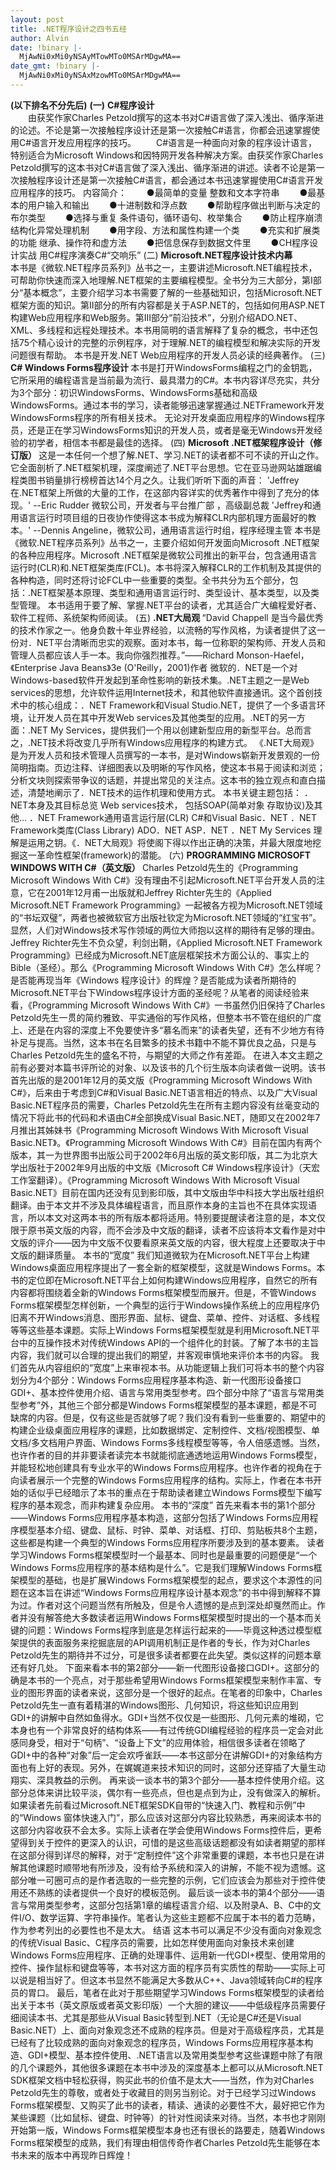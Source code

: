 ```yaml
---
layout: post
title: .NET程序设计之四书五经
author: Alvin
date: !binary |-
  MjAwNi0xMi0yNSAyMTowMTo0MSArMDgwMA==
date_gmt: !binary |-
  MjAwNi0xMi0yNSAxMzowMTo0MSArMDgwMA==
---
```

<strong>(以下排名不分先后)</strong>
<strong>(一)</strong>  <strong>C#程序设计  
</strong> 　　由获奖作家Charles Petzold撰写的这本书对C#语言做了深入浅出、循序渐进的论述。不论是第一次接触程序设计还是第一次接触C#语言，你都会迅速掌握使用C#语言开发应用程序的技巧。
　　C#语言是一种面向对象的程序设计语言，特别适合为Microsoft Windows和因特网开发各种解决方案。由获奖作家Charles Petzold撰写的这本书对C#语言做了深入浅出、循序渐进的讲述。读者不论是第一次接触程序设计还是第一次接触C#语言，都会通过本书迅速掌握使用C#语言开发应用程序的技巧。
内容简介：
　　●最简单的变量 整数和文本字符串
　　●最基本的用户输入和输出
　　●十进制数和浮点数
　　●帮助程序做出判断与决定的布尔类型
　　●选择与重复 条件语句，循环语句、枚举集合
　　●防止程序崩溃 结构化异常处理机制
　　●用字段、方法和属性构建一个类
　　●充实和扩展类的功能 继承、操作符和虚方法
　　●把信息保存到数据文件里
　　●CH程序设计实战 用C#程序演奏C#“交响乐”
(二) <strong>Microsoft.NET程序设计技术内幕</strong>   
        本书是《微软.NET程序员系列》丛书之一，主要讲述Microsoft.NET编程技术，可帮助你快速而深入地理解.NET框架的主要编程模型。全书分为三大部分，第I部分“基本概念”，主要介绍学习本书需要了解的一些基础知识，包括Microsoft.NET框架方面的知识。第II部分的所有内容都是关于ASP.NET的，包括如何用ASP.NET构建Web应用程序和Web服务。第III部分“前沿技术”，分别介绍ADO.NET、XML、多线程和远程处理技术。本书用简明的语言解释了复杂的概念，书中还包括75个精心设计的完整的示例程序，对于理解.NET的编程模型和解决实际的开发问题很有帮助。
        本书是开发.NET Web应用程序的开发人员必读的经典著作。
(三) <strong>C# Windows Forms程序设计
</strong>        本书是打开WindowsForms编程之门的金钥匙，它所采用的编程语言是当前最为流行、最具潜力的C#。本书内容详尽充实，共分为3个部分：初识WindowsForms、WindowsForms基础和高级WindowsForms。通过本书的学习，读者能够迅速掌握通过.NETFramework开发WindowsForms程序的所有相关技术。
无论对开发桌面应用程序的Windows程序员，还是正在学习WindowsForms知识的开发人员，或者是毫无Windows开发经验的初学者，相信本书都是最佳的选择。
(四) <strong>Microsoft .NET框架程序设计（修订版）
        </strong>这是一本任何一个想了解.NET、学习.NET的读者都不可不读的开山之作。它全面剖析了.NET框架机理，深度阐述了.NET平台思想。它在亚马逊网站雄踞编程类图书销量排行榜榜首达14个月之久。让我们听听下面的声音： 
        'Jeffrey在.NET框架上所做的大量的工作，在这部内容详实的优秀著作中得到了充分的体现。' 
                                                                --Eric Rudder 微软公司，开发者与平台推广部 ，高级副总裁 
        'Jeffrey和通用语言运行时项目组的日夜协作使得这本书成为解释CLR内部机理方面最好的教本。' 
                                                                --Dennis Angeline，微软公司，通用语言运行时组，程序经理主管 
        本书是《微软.NET程序员系列》丛书之一，主要介绍如何开发面向Microsoft .NET框架的各种应用程序。Microsoft .NET框架是微软公司推出的新平台，包含通用语言运行时(CLR)和.NET框架类库(FCL)。本书将深入解释CLR的工作机制及其提供的各种构造，同时还将讨论FCL中一些重要的类型。全书共分为五个部分，包括：.NET框架基本原理、类型和通用语言运行时、类型设计、基本类型，以及类型管理。
        本书适用于要了解、掌握.NET平台的读者，尤其适合广大编程爱好者、软件工程师、系统架构师阅读。
(五) <strong>.NET大局观
</strong>        “David Chappell 是当今最优秀的技术作家之一。他身负数十年业界经验，以流畅的写作风格，为读者提供了这一份对．NET平台清晰而忠实的观察。面对本书，每一位称职的架构师、开发人员和管理人员都应该人手一本。我向你强烈推荐。”&mdash;&mdash;Richard Monson-Haefel，《Enterprise Java Beans》3e (O'Reilly，2001)作者
微软的．NET是一个对Windows-based软件开发起到革命性影响的新技术集。.NET主题之一是Web services的思想，允许软件运用Internet技术，和其他软件直接通讯。这个首创技术中的核心组成：．NET Framework和Visual Studio.NET，提供了一个多语言环境，让开发人员在其中开发Web services及其他类型的应用。.NET的另一方面：.NET My Services，提供我们一个用以创建新型应用的新型平台。总而言之，.NET技术将改变几乎所有Windows应用程序的构建方式。
        《.NET大局观》是为开发人员和技术管理人员撰写的一本书，是对Windows崭新开发景观的一份简明指南。页边注释、详细图表以及明晰的写作风格，使这本书易于阅读和浏览；分析文块则探索带争议的话题，并提出常见的关注点。这本书的独立观点和直白描述，清楚地阐示了．NET技术的运作机理和使用方式。
        本书关键主题包括：
                ．NET本身及其目标总览
                 Web services技术， 包括SOAP(简单对象 存取协议)及其他…
                ．NET Framework通用语言运行层(CLR)
                 C#和Visual Basic．NET
                ．NET Framework类库(Class Library)
                 ADO．NET
                 ASP．NET
                ．NET My Services
        理解是运用之钥。《．NET大局观》将使阁下得以作出正确的决策，并最大限度地挖掘这一革命性框架(framework)的潜能。
(六) <strong>PROGRAMMING MICROSOFT WINDOWS WITH C#（英文版）
        </strong>Charles Petzold先生的《Programming Microsoft Windows With C#》没有理由不引起Microsoft.NET平台开发人员的注意，它在2001年12月甫一出版就和Jeffrey Richter先生的《Applied Microsoft.NET Framework Programming》一起被各方视为Microsoft.NET领域的“书坛双璧”，两者也被微软官方出版社钦定为Microsoft.NET领域的“红宝书”。显然，人们对Windows技术写作领域的两位大师抱以这样的期待有足够的理由。Jeffrey Richter先生不负众望，利剑出鞘，《Applied Microsoft.NET Framework Programming》已经成为Microsoft.NET底层框架技术方面公认的、事实上的Bible（圣经）。那么《Programming Microsoft Windows With C#》怎么样呢？是否能再现当年《Windows 程序设计》的辉煌？是否能成为读者所期待的Microsoft.NET平台下Windows程序设计方面的圣经呢？从笔者的阅读经验来看，《Programming Microsoft Windows With C#》一书虽然仍旧保持了Charles Petzold先生一贯的简约雅致、平实通俗的写作风格，但整本书不管在组织的广度上、还是在内容的深度上不免要使许多“慕名而来”的读者失望，还有不少地方有待补足与提高。当然，这本书在名目繁多的技术书籍中不能不算优良之品，只是与Charles Petzold先生的盛名不符，与期望的大师之作有差距。
<strong>        </strong>在进入本文主题之前有必要对本篇书评所论的对象、以及该书的几个衍生版本向读者做一说明。该书首先出版的是2001年12月的英文版《Programming Microsoft Windows With C#》，后来由于考虑到C#和Visual Basic.NET语言相近的特点、以及广大Visual Basic.NET程序员的需要，Charles Petzold先生在所有主题内容没有丝毫变动的情况下将此书的代码和术语由C#全部换成Visual Basic.NET，随即又在2002年7月推出其姊妹书《Programming Microsoft Windows With Microsoft Visual Basic.NET》。《Programming Microsoft Windows With C#》目前在国内有两个版本，其一为世界图书出版公司于2002年6月出版的英文影印版，其二为北京大学出版社于2002年9月出版的中文版《Microsoft C# Windows程序设计》（天宏工作室翻译）。《Programming Microsoft Windows With Microsoft Visual Basic.NET》目前在国内还没有见到影印版，其中文版由华中科技大学出版社组织翻译。由于本文并不涉及具体编程语言，而且原作本身的主旨也不在具体实现语言，所以本文对这两本书的所有版本都将适用。特别要提醒读者注意的是，本文仅限于原书英文版的内容，而不会涉及中文版的翻译，读者不应该将本文看作是对中文版的评介&mdash;&mdash;因为中文版不仅要看原来英文版的内容，很大程度上还要取决于中文版的翻译质量。
<strong>        </strong>本书的“宽度”
<strong>        </strong>我们知道微软为在Microsoft.NET平台上构建Windows桌面应用程序提出了一套全新的框架模型，这就是Windows Forms。本书的定位即在Microsoft.NET平台上如何构建Windows应用程序，自然它的所有内容都将围绕着全新的Windows Forms框架模型而展开。但是，不管Windows Forms框架模型怎样创新，一个典型的运行于Windows操作系统上的应用程序仍旧离不开Windows消息、图形界面、鼠标、键盘、菜单、控件、对话框、多线程等等这些基本课题。实际上Windows Forms框架模型就是利用Microsoft.NET平台中的互操作技术对传统Windows API的一个组件化的封装。了解了本书的主旨内容，我们就可以合理的提出我们的期望，并客观审慎地来评价本书的内容。
<strong>        </strong>我们首先从内容组织的“宽度”上来审视本书。从功能逻辑上我们可将本书的整个内容划分为4个部分：Windows Forms应用程序基本构造、新一代图形设备接口GDI+、基本控件使用介绍、语言与常用类型参考。四个部分中除了“语言与常用类型参考”外，其他三个部分都是Windows Forms框架模型的基本课题，都是不可缺席的内容。但是，仅有这些是否就够了呢？我们没有看到一些重要的、期望中的构建企业级桌面应用程序的课题，比如数据绑定、定制控件、文档/视图模型、单文档/多文档用户界面、Windows Forms多线程模型等等，令人倍感遗憾。当然，也许作者的目的并非要读者读完本书就能彻底通透地运用Windows Forms模型，并能轻松地创建具有专业水平的Windows Forms应用程序。也许作者的视角在于向读者展示一个完整的Windows Forms应用程序的结构。实际上，作者在本书开始的话似乎已经暗示了本书的重点在于帮助读者建立Windows Forms模型下编写程序的基本观念，而非构建复杂应用。
<strong>        </strong>本书的“深度”
<strong>        </strong>首先来看本书的第1个部分&mdash;&mdash;Windows Forms应用程序基本构造，这部分包括了Windows Forms应用程序模型基本介绍、键盘、鼠标、时钟、菜单、对话框、打印、剪贴板共8个主题，这些都是构建一个典型的Windows Forms应用程序所要涉及到的基本要素。
<strong>        </strong>读者学习Windows Forms框架模型时一个最基本、同时也是最重要的问题便是“一个Windows Forms应用程序的基本结构是什么”。它是我们理解Windows Forms框架模型的基础，也是扩展Windows Forms框架模型的起点，要求这个本源性的问题在这本旨在讲述“Windows Forms应用程序设计基本观念”的书中得到解释不算为过。作者对这个问题当然有所触及，但是令人遗憾的是点到深处却戛然而止。作者并没有解答绝大多数读者运用Windows Forms框架模型时提出的一个基本而关键的问题：Windows Forms程序到底是怎样运行起来的&mdash;&mdash;毕竟这种透过模型框架提供的表面服务来挖掘底层的API调用机制正是作者的专长，作为对Charles Petzold先生的期待并不过分，可是很多读者都要在此失望。类似这样的问题本章还有好几处。
<strong>        </strong>下面来看本书的第2部分&mdash;&mdash;新一代图形设备接口GDI+。这部分的确是本书的一个亮点，对于那些希望用Windows Forms框架模型来制作丰富、专业的图形界面的读者来说，这部分是一个很好的起点。在笔者的印象中，Charles Petzold先生一直有着精湛的Windows图形、几何知识，将这些知识应用到GDI+的讲解中自然如鱼得水。GDI+当然不仅仅是一些图形、几何元素的堆砌，它本身也有一个非常良好的结构体系&mdash;&mdash;有过传统GDI编程经验的程序员一定会对此感同身受，相对于“句柄”、“设备上下文”的应用体验，相信很多读者在领略了GDI+中的各种“对象”后一定会欢呼雀跃&mdash;&mdash;本书这部分在讲解GDI+的对象结构方面也有上好的表现。另外，在娓娓道来技术知识的同时，这部分还穿插了大量生动翔实、深具教益的示例。
<strong>        </strong>再来谈一谈本书的第3个部分&mdash;&mdash;基本控件使用介绍。这部分总体来讲比较平淡，偶尔有一些亮点，但也是点到为止，没有做深入的解析。如果读者先前看过Microsoft.NET框架SDK自带的“快速入门、教程和示例”中的“Windows 窗体快速入门”，那么应该对这部分内容比较熟悉，再来阅读本书的这部分内容收获不会太多。实际上读者在学会使用Windows Forms控件后，更希望得到关于控件的更深入的认识，可惜的是这些高级话题都没有如读者期望的那样在这部分得到详尽的解释，对于“定制控件”这个非常重要的课题，本书也只是在讲解其他课题时顺带地有所涉及，没有给予系统和深入的讲解，不能不视为遗憾。这部分唯一可圈可点的是作者选取的一些完整的示例，它们应该会为那些对于控件使用还不熟练的读者提供一个良好的模板范例。
<strong>        </strong>最后谈一谈本书的第4个部分&mdash;&mdash;语言与常用类型参考，这部分包括第1章的编程语言介绍、以及附录A、B、C中的文件I/O、数学运算、字符串操作。笔者认为这些主题都不应属于本书的着力范畴，作为参考列出的必要性也不是太大。
<strong>        </strong>结语
<strong>        </strong>这本书可以满足不少没有面向对象观念的传统Visual Basic、C程序员的需要，比如怎样使用面向对象技术来创建Windows Forms应用程序、正确的处理事件、运用新一代GDI+模型、使用常用的控件、操作鼠标和键盘等等，本书对这方面的程序员有实质性的帮助&mdash;&mdash;实际上可以说是相当好了。但这本书显然不能满足大多数从C++、Java领域转向C#的程序员的胃口。
<strong>        </strong>最后，笔者在此对于那些期望学习Windows Forms框架模型的读者给出关于本书（英文原版或者英文影印版）一个大胆的建议&mdash;&mdash;中低级程序员需要仔细阅读本书、尤其是那些从Visual Basic转型到.NET（无论是C#还是Visual Basic.NET）上、面向对象观念还不成熟的程序员。但是对于高级程序员，尤其是已经有了比较成熟的面向对象观念的程序员，Windows Forms应用程序基本构造、GDI+模型、基本控件使用、.NET语言以及常用类型参考这些课题中除了有限的几个课题外，其他很多课题在本书中涉及的深度基本上都可以从Microsoft.NET SDK框架文档中轻松获得，购买此书的价值不是太大&mdash;&mdash;当然，作为对Charles Petzold先生的尊敬，或者处于收藏目的则另当别论。对于已经学习过Windows Forms框架模型、又购买了此书的读者，精读、通读的必要性不大，最好把它作为某些课题（比如鼠标、键盘、时钟等）的针对性阅读来对待。当然，本书也才刚刚开始第一版，Windows Forms框架模型本身也还有很长的路要走，随着Windows Forms框架模型的成熟，我们有理由相信传奇作者Charles Petzold先生能够在本书未来的版本中再现昨日辉煌！
